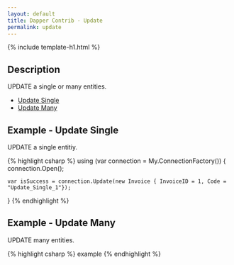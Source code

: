 ```yaml
---
layout: default
title: Dapper Contrib - Update
permalink: update
---
```


{% include template-h1.html %}

## Description
UPDATE a single or many entities.

- [Update Single](#example---update-single)
- [Update Many](#example---update-single)

## Example - Update Single
UPDATE a single entitiy.

{% highlight csharp %}
using (var connection = My.ConnectionFactory())
{
    connection.Open();

    var isSuccess = connection.Update(new Invoice { InvoiceID = 1, Code = "Update_Single_1"});
}
{% endhighlight %}

## Example - Update Many
UPDATE many entities.

{% highlight csharp %}
example
{% endhighlight %}
